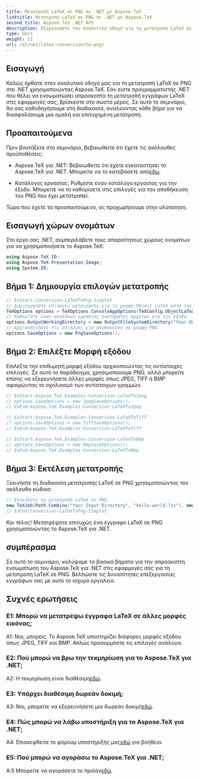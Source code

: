 ```yaml
---
title: Μετατροπή LaTeX σε PNG σε .NET με Aspose.TeX
linktitle: Μετατροπή LaTeX σε PNG σε .NET με Aspose.TeX
second_title: Aspose.TeX .NET API
description: Εξερευνήστε τον αναλυτικό οδηγό για τη μετατροπή LaTeX σε PNG στο .NET χρησιμοποιώντας το Aspose.TeX. Αυξήστε τις δυνατότητες επεξεργασίας εγγράφων σας με αυτό το βήμα προς βήμα σεμινάριο.
type: docs
weight: 11
url: /el/net/latex-conversion/to-png/
---
```

## Εισαγωγή

Καλώς ήρθατε στον αναλυτικό οδηγό μας για τη μετατροπή LaTeX σε PNG στο .NET χρησιμοποιώντας Aspose.TeX. Εάν είστε προγραμματιστής .NET που θέλει να ενσωματώσει απρόσκοπτα τη μετατροπή εγγράφων LaTeX στις εφαρμογές σας, βρίσκεστε στο σωστό μέρος. Σε αυτό το σεμινάριο, θα σας καθοδηγήσουμε στη διαδικασία, αναλύοντας κάθε βήμα για να διασφαλίσουμε μια ομαλή και επιτυχημένη μετατροπή.

## Προαπαιτούμενα

Πριν βουτήξετε στο σεμινάριο, βεβαιωθείτε ότι έχετε τις ακόλουθες προϋποθέσεις:

-  Aspose.TeX για .NET: Βεβαιωθείτε ότι έχετε εγκαταστήσει το Aspose.TeX για .NET. Μπορείτε να το κατεβάσετε από[εδώ](https://releases.aspose.com/tex/net/).

- Κατάλογος εργασίας: Ρυθμίστε έναν κατάλογο εργασίας για την έξοδο. Μπορείτε να το καθορίσετε στις επιλογές για την αποθήκευση του PNG που έχει μετατραπεί.

Τώρα που έχετε τα προαπαιτούμενα, ας προχωρήσουμε στην υλοποίηση.

## Εισαγωγή χώρων ονομάτων

Στο έργο σας .NET, συμπεριλάβετε τους απαραίτητους χώρους ονομάτων για να χρησιμοποιήσετε το Aspose.TeX:

```csharp
using Aspose.TeX.IO;
using Aspose.TeX.Presentation.Image;
using System.IO;
```

## Βήμα 1: Δημιουργία επιλογών μετατροπής

```csharp
// ExStart:Conversion-LaTeXToPng-Simplet
// Δημιουργήστε επιλογές μετατροπής για τη μορφή Object LaTeX κατά την επέκταση κινητήρα Object TeX.
TeXOptions options = TeXOptions.ConsoleAppOptions(TeXConfig.ObjectLaTeX);
// Καθορίστε έναν κατάλογο εργασίας συστήματος αρχείων για την έξοδο.
options.OutputWorkingDirectory = new OutputFileSystemDirectory("Your Output Directory");
// Αρχικοποιήστε τις επιλογές για αποθήκευση σε μορφή PNG.
options.SaveOptions = new PngSaveOptions();
```

## Βήμα 2: Επιλέξτε Μορφή εξόδου

Επιλέξτε την επιθυμητή μορφή εξόδου αρχικοποιώντας τις αντίστοιχες επιλογές. Σε αυτό το παράδειγμα, χρησιμοποιούμε PNG, αλλά μπορείτε επίσης να εξερευνήσετε άλλες μορφές όπως JPEG, TIFF ή BMP αφαιρώντας το σχολιασμό των αντίστοιχων γραμμών.

```csharp
// ExStart:Aspose.TeX.Examples-Conversion-LaTeXToJpeg
// options.SaveOptions = new JpegSaveOptions();
// ExEnd:Aspose.TeX.Examples-Conversion-LaTeXToJpeg

// ExStart:Aspose.TeX.Examples-Conversion-LaTeXToTiff
// options.SaveOptions = new TiffSaveOptions();
// ExEnd:Aspose.TeX.Examples-Conversion-LaTeXToTiff

// ExStart:Aspose.TeX.Examples-Conversion-LaTeXToBmp
// options.SaveOptions = new BmpSaveOptions();
// ExEnd:Aspose.TeX.Examples-Conversion-LaTeXToBmp
```

## Βήμα 3: Εκτέλεση μετατροπής

Ξεκινήστε τη διαδικασία μετατροπής LaTeX σε PNG χρησιμοποιώντας τον ακόλουθο κώδικα:

```csharp
// Εκτελέστε τη μετατροπή LaTeX σε PNG.
new TeXJob(Path.Combine("Your Input Directory", "hello-world.ltx"), new ImageDevice(), options).Run();
// ExEnd:Conversion-LaTeXToPng-Simplet
```

Και τέλος! Μετατρέψατε επιτυχώς ένα έγγραφο LaTeX σε PNG χρησιμοποιώντας το Aspose.TeX για .NET.

## συμπέρασμα

Σε αυτό το σεμινάριο, καλύψαμε τα βασικά βήματα για την απρόσκοπτη ενσωμάτωση του Aspose.TeX για .NET στις εφαρμογές σας για τη μετατροπή LaTeX σε PNG. Βελτιώστε τις δυνατότητες επεξεργασίας εγγράφων σας με αυτό το ισχυρό εργαλείο.

## Συχνές ερωτήσεις

### Ε1: Μπορώ να μετατρέψω έγγραφα LaTeX σε άλλες μορφές εικόνας;

Α1: Ναι, μπορείς. Το Aspose.TeX υποστηρίζει διάφορες μορφές εξόδου όπως JPEG, TIFF και BMP. Απλώς προσαρμόστε τις επιλογές ανάλογα.

### Ε2: Πού μπορώ να βρω την τεκμηρίωση για το Aspose.TeX για .NET;

 A2: Η τεκμηρίωση είναι διαθέσιμη[εδώ](https://reference.aspose.com/tex/net/).

### Ε3: Υπάρχει διαθέσιμη δωρεάν δοκιμή;

 A3: Ναι, μπορείτε να εξερευνήσετε μια δωρεάν δοκιμή[εδώ](https://releases.aspose.com/).

### Ε4: Πώς μπορώ να λάβω υποστήριξη για το Aspose.TeX για .NET;

 A4: Επισκεφθείτε το φόρουμ υποστήριξής μας[εδώ](https://forum.aspose.com/c/tex/47) για βοήθεια.

### Ε5: Πού μπορώ να αγοράσω το Aspose.TeX για .NET;

 Α:5 Μπορείτε να αγοράσετε το προϊόν[εδώ](https://purchase.aspose.com/buy).